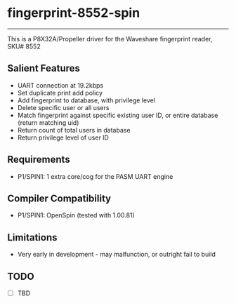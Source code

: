 # fingerprint-8552-spin 
-----------------------

This is a P8X32A/Propeller driver for the Waveshare fingerprint reader, SKU# 8552

## Salient Features

* UART connection at 19.2kbps
* Set duplicate print add policy
* Add fingerprint to database, with privilege level
* Delete specific user or all users
* Match fingerprint against specific existing user ID, or entire database (return matching uid)
* Return count of total users in database
* Return privilege level of user ID

## Requirements

* P1/SPIN1: 1 extra core/cog for the PASM UART engine

## Compiler Compatibility

* P1/SPIN1: OpenSpin (tested with 1.00.81)

## Limitations

* Very early in development - may malfunction, or outright fail to build

## TODO

- [ ] TBD

